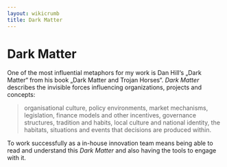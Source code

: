 ```yaml
---
layout: wikicrumb 
title: Dark Matter
---
```

# Dark Matter
One of the most influential metaphors for my work is Dan Hill‘s „Dark Matter“ from his book „Dark Matter and Trojan Horses“.
_Dark Matter_ describes the invisible forces influencing organizations, projects and concepts:

> organisational culture, policy environments, market mechanisms, legislation, finance models and other incentives, governance structures, tradition and habits, local culture and national identity, the habitats, situations and events that decisions are produced within.

To work successfully as a in-house innovation team means being able to read and understand this _Dark Matter_ and also having the tools to engage with it.